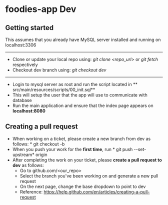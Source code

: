 # foodies-app Dev

## Getting started
This assumes that you already have  MySQL server installed and running on localhost:3306
<hr>

* Clone or update your local repo using:  *git clone <repo_url>* or *git fetch* respectively
* Checkout dev branch using: *git checkout dev*

<hr>

* Login to mysql server as root and run the script located in ** src/main/resources/scripts/00_init.sql**
* This will setup the user that the app will use to communicate with database
* Run the main application and ensure that the index page appears on **localhost:8080**

## Creating a pull request
* When working on a ticket, please create a new branch from dev as follows: * git checkout -b <new-branch-name>
* When you push your work for the **first time**, run * git push --set-upstream* origin <new-branch-name> 
* After completing the work on your ticket, please **create a pull request to dev** as follows:
  *  Go to github.com/<our_repo>
  *  Select the branch you've been working on and generate a new pull request
  *  On the next page, change the base dropdown to point to dev
  *  Reference: https://help.github.com/en/articles/creating-a-pull-request
